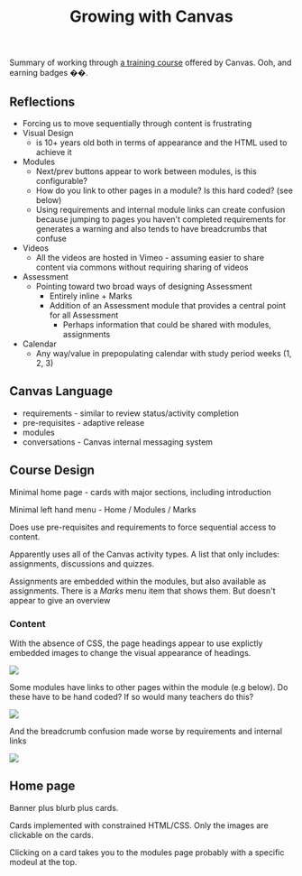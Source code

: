 ﻿---
title: Growing with Canvas
---
Summary of working through [a training course](https://www.canvas.net/browse/cn-pd/courses/growing-with-canvas) offered by Canvas. Ooh, and earning badges ��.

## Reflections

- Forcing us to move sequentially through content is frustrating
- Visual Design	
  - is 10+ years old both in terms of appearance and the HTML used to achieve it
- Modules
  - Next/prev buttons appear to work between modules, is this configurable?
  - How do you link to other pages in a module? Is this hard coded? (see below)
  - Using requirements and internal module links can create confusion because jumping to pages you haven't completed requirements for generates a warning and also tends to have breadcrumbs that confuse
- Videos
  - All the videos are hosted in Vimeo - assuming easier to share content via commons without requiring sharing of videos
- Assessment
  - Pointing toward two broad ways of designing Assessment
    - Entirely inline + Marks
    - Addition of an Assessment module that provides a central point for all Assessment
      - Perhaps information that could be shared with modules, assignments
- Calendar
  - Any way/value in prepopulating calendar with study period weeks (1, 2, 3)

## Canvas Language

- requirements - similar to review status/activity completion
- pre-requisites - adaptive release
- modules
- conversations - Canvas internal messaging system

## Course Design

Minimal home page - cards with major sections, including introduction

Minimal left hand menu - Home / Modules / Marks

Does use pre-requisites and requirements to force sequential access to content.

Apparently uses all of the Canvas activity types. A list that only includes: assignments, discussions and quizzes.

Assignments are embedded within the modules, but also available as assignments.  There is a _Marks_ menu item that shows them. But doesn't appear to give an overview

### Content

With the absence of CSS, the page headings appear to use explictly embedded images to change the visual appearance of headings.

![](https://djon.es/assets/memex/sense/Design/canvas/images/headingsWithImages.png)

Some modules have links to other pages within the module (e.g below). Do these have to be hand coded? If so would many teachers do this?  

![](https://djon.es/assets/memex/sense/Design/canvas/images/moduleInternalLinks.png)

And the breadcrumb confusion made worse by requirements and internal links

![](https://djon.es/assets/memex/sense/Design/canvas/images/lostInModules.png)


## Home page

Banner plus blurb plus cards.

Cards implemented with constrained HTML/CSS. Only the images are clickable on the cards.

Clicking on a card takes you to the modules page probably with a specific modeul at the top.